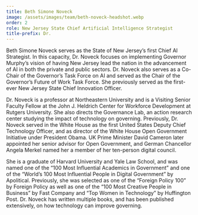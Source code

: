 ```yaml
---
title: Beth Simone Noveck
image: /assets/images/team/beth-noveck-headshot.webp
order: 2
role: New Jersey State Chief Artificial Intelligence Strategist
title-prefix: Dr.
---
```


Beth Simone Noveck serves as the State of New Jersey’s first Chief AI Strategist. In this capacity, Dr. Noveck focuses on implementing Governor Murphy’s vision of having New Jersey lead the nation in the advancement of AI in both the private and public sectors. Dr. Noveck also serves as a Co-Chair of the Governor’s Task Force on AI and served as the Chair of the Governor’s Future of Work Task Force. She previously served as the first-ever New Jersey State Chief Innovation Officer.

Dr. Noveck is a professor at Northeastern University and is a Visiting Senior Faculty Fellow at the John J. Heldrich Center for Workforce Development at Rutgers University. She also directs the Governance Lab, an action research center studying the impact of technology on governing. Previously, Dr. Noveck served in the White House as the first United States Deputy Chief Technology Officer, and as director of the White House Open Government Initiative under President Obama. UK Prime Minister David Cameron later appointed her senior advisor for Open Government, and German Chancellor Angela Merkel named her a member of her ten-person digital council.

She is a graduate of Harvard University and Yale Law School, and was named one of the “100 Most Influential Academics in Government” and one of the “World’s 100 Most Influential People in Digital Government” by Apolitical. Previously, she was selected as one of the “Foreign Policy 100” by Foreign Policy as well as one of the “100 Most Creative People in Business” by Fast Company and “Top Women in Technology” by Huffington Post. Dr. Noveck has written multiple books, and has been published extensively, on how technology can improve governing.
